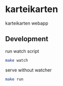 # karteikarten

karteikarten webapp

## Development

run watch script

```sh
make watch
```

serve without watcher

```sh
make run
```
